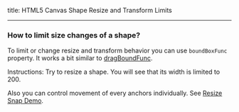 title: HTML5 Canvas Shape Resize and Transform Limits

---

### How to limit size changes of a shape?

To limit or change resize and transform behavior you can use `boundBoxFunc` property.
It works a bit similar to [dragBoundFunc](/docs/drag_and_drop/Simple_Drag_Bounds.html).

Instructions: Try to resize a shape. You will see that its width is limited to 200.

Also you can control movement of every anchors individually. See [Resize Snap Demo](https://konvajs.org/docs/select_and_transform/Resize_Snaps.html).

<!-- {% iframe /downloads/code/select_and_transform/Resize_Limits.html %} -->

<!-- {% include_code Konva Shape transform and selection Demo select_and_transform/Resize_Limits.html %} -->
